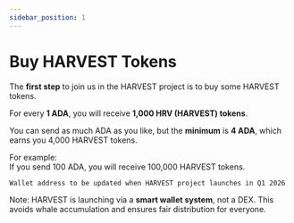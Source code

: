 ```yaml
---
sidebar_position: 1
---
```


# Buy HARVEST Tokens

The **first step** to join us in the HARVEST project is to buy some HARVEST tokens.

For every **1 ADA**, you will receive **1,000 HRV (HARVEST) tokens**.

You can send as much ADA as you like, but the **minimum** is **4 ADA**, which earns you 4,000 HARVEST tokens.

For example:  
If you send 100 ADA, you will receive 100,000 HARVEST tokens.

```mdx title="Copy the wallet address below:"
Wallet address to be updated when HARVEST project launches in Q1 2026
```

Note: HARVEST is launching via a **smart wallet system**, not a DEX.  This avoids whale accumulation and ensures fair distribution for everyone.
